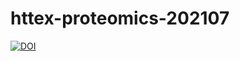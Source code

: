 # httex-proteomics-202107

[![DOI](https://zenodo.org/badge/DOI/10.5281/zenodo.5469407.svg)](https://doi.org/10.5281/zenodo.5469407)
